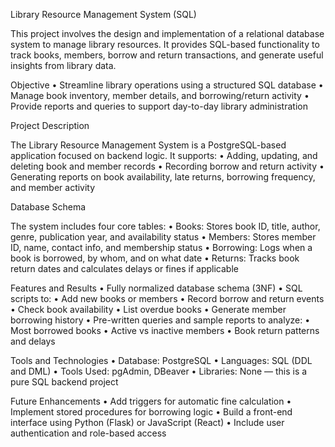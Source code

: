 Library Resource Management System (SQL)

This project involves the design and implementation of a relational database system to manage library resources. It provides SQL-based functionality to track books, members, borrow and return transactions, and generate useful insights from library data.

Objective
	•	Streamline library operations using a structured SQL database
	•	Manage book inventory, member details, and borrowing/return activity
	•	Provide reports and queries to support day-to-day library administration

Project Description

The Library Resource Management System is a PostgreSQL-based application focused on backend logic. It supports:
	•	Adding, updating, and deleting book and member records
	•	Recording borrow and return activity
	•	Generating reports on book availability, late returns, borrowing frequency, and member activity

Database Schema

The system includes four core tables:
	•	Books: Stores book ID, title, author, genre, publication year, and availability status
	•	Members: Stores member ID, name, contact info, and membership status
	•	Borrowing: Logs when a book is borrowed, by whom, and on what date
	•	Returns: Tracks book return dates and calculates delays or fines if applicable

Features and Results
	•	Fully normalized database schema (3NF)
	•	SQL scripts to:
	•	Add new books or members
	•	Record borrow and return events
	•	Check book availability
	•	List overdue books
	•	Generate member borrowing history
	•	Pre-written queries and sample reports to analyze:
	•	Most borrowed books
	•	Active vs inactive members
	•	Book return patterns and delays

Tools and Technologies
	•	Database: PostgreSQL
	•	Languages: SQL (DDL and DML)
	•	Tools Used: pgAdmin, DBeaver
	•	Libraries: None — this is a pure SQL backend project

Future Enhancements
	•	Add triggers for automatic fine calculation
	•	Implement stored procedures for borrowing logic
	•	Build a front-end interface using Python (Flask) or JavaScript (React)
	•	Include user authentication and role-based access

